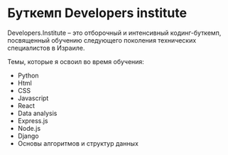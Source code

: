 # Буткемп Developers institute

Developers.Institute – это отборочный и интенсивный кодинг-буткемп, посвященный обучению следующего поколения технических специалистов в Израиле.

Темы, которые я освоил во время обучения:
- Python
- Html
- CSS
- Javascript
- React
- Data analysis
- Express.js
- Node.js
- Django
- Основы алгоритмов и структур данных